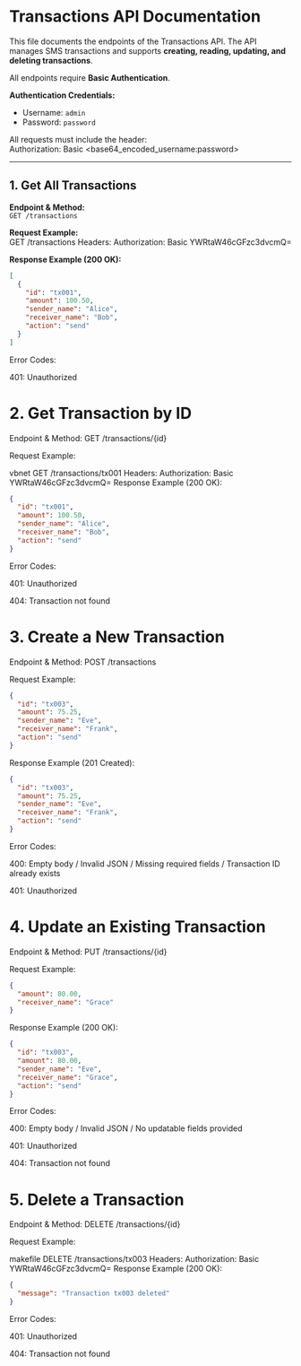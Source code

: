 # Transactions API Documentation

This file documents the endpoints of the Transactions API. The API manages SMS transactions and supports **creating, reading, updating, and deleting transactions**.  

All endpoints require **Basic Authentication**.

**Authentication Credentials:**  
- Username: `admin`  
- Password: `password`  

All requests must include the header:  
Authorization: Basic <base64_encoded_username:password>

---

## 1. Get All Transactions

**Endpoint & Method:**  
`GET /transactions`

**Request Example:**  
GET /transactions
Headers:
Authorization: Basic YWRtaW46cGFzc3dvcmQ=


**Response Example (200 OK):**  
```json
[
  {
    "id": "tx001",
    "amount": 100.50,
    "sender_name": "Alice",
    "receiver_name": "Bob",
    "action": "send"
  }
]
```
Error Codes:

401: Unauthorized

# 2. Get Transaction by ID

Endpoint & Method:
GET /transactions/{id}

Request Example:

vbnet
GET /transactions/tx001
Headers:
Authorization: Basic YWRtaW46cGFzc3dvcmQ=
Response Example (200 OK):

```json
{
  "id": "tx001",
  "amount": 100.50,
  "sender_name": "Alice",
  "receiver_name": "Bob",
  "action": "send"
}
```
Error Codes:

401: Unauthorized

404: Transaction not found

# 3. Create a New Transaction

Endpoint & Method:
POST /transactions

Request Example:

```json
{
  "id": "tx003",
  "amount": 75.25,
  "sender_name": "Eve",
  "receiver_name": "Frank",
  "action": "send"
}
```
Response Example (201 Created):

```json
{
  "id": "tx003",
  "amount": 75.25,
  "sender_name": "Eve",
  "receiver_name": "Frank",
  "action": "send"
}
```
Error Codes:

400: Empty body / Invalid JSON / Missing required fields / Transaction ID already exists

401: Unauthorized

# 4. Update an Existing Transaction

Endpoint & Method:
PUT /transactions/{id}

Request Example:

```json
{
  "amount": 80.00,
  "receiver_name": "Grace"
}
```
Response Example (200 OK):

```json
{
  "id": "tx003",
  "amount": 80.00,
  "sender_name": "Eve",
  "receiver_name": "Grace",
  "action": "send"
}
```
Error Codes:

400: Empty body / Invalid JSON / No updatable fields provided

401: Unauthorized

404: Transaction not found

# 5. Delete a Transaction

Endpoint & Method:
DELETE /transactions/{id}

Request Example:

makefile
DELETE /transactions/tx003
Headers:
Authorization: Basic YWRtaW46cGFzc3dvcmQ=
Response Example (200 OK):

```json
{
  "message": "Transaction tx003 deleted"
}
```
Error Codes:

401: Unauthorized

404: Transaction not found

